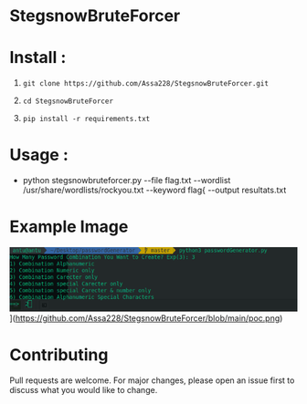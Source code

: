 # StegsnowBruteForcer                                                         


# Install :

1. `git clone https://github.com/Assa228/StegsnowBruteForcer.git`

2. `cd StegsnowBruteForcer`

3. `pip install -r requirements.txt`

# Usage :
* python stegsnowbruteforcer.py --file flag.txt --wordlist /usr/share/wordlists/rockyou.txt --keyword flag{ --output resultats.txt

# Example Image
![alt text](https://raw.githubusercontent.com/Antu7/password-generator/master/example.jpg)](https://github.com/Assa228/StegsnowBruteForcer/blob/main/poc.png)


# Contributing
Pull requests are welcome. For major changes, please open an issue first to discuss what you would like to change.

